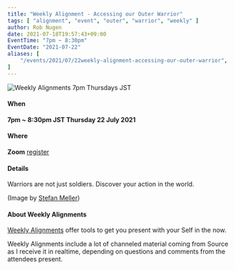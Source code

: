 ```yaml
---
title: "Weekly Alignment - Accessing our Outer Warrior"
tags: [ "alignment", "event", "outer", "warrior", "weekly" ]
author: Rob Nugen
date: 2021-07-18T19:57:43+09:00
EventTime: "7pm ~ 8:30pm"
EventDate: "2021-07-22"
aliases: [
    "/events/2021/07/22weekly-alignment-accessing-our-outer-warrior",
]
---
```


<img
src="https://b.robnugen.com/blog/2021/conquest_outer_warrior.jpg"
alt="Weekly Alignments 7pm Thursdays JST"
class="title" />

#### When

**7pm ~ 8:30pm JST Thursday 22 July 2021**

#### Where

**Zoom** [register](/weekly-alignments/registration/)

#### Details

Warriors are not just soldiers.  Discover your action in the world.

(Image by <a href="https://pixabay.com/users/steveriot1-6715269/">Stefan Meller</a>)

#### About Weekly Alignments

[Weekly Alignments](/weekly-alignments/) offer tools to get you present with your Self in the now.

Weekly Alignments include a lot of channeled material coming from
Source as I receive it in realtime, depending on questions and
comments from the attendees present.
